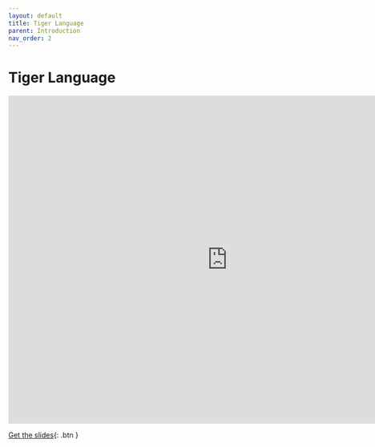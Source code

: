 ```yaml
---
layout: default
title: Tiger Language
parent: Introduction 
nav_order: 2
---
```

# Tiger Language

<iframe width="873" height="654" src="https://www.youtube-nocookie.com/embed/F8sqm9O-NFk?rel=0" frameborder="0" allow="autoplay; encrypted-media" allowfullscreen></iframe>

[Get the slides](2-tiger-language.pdf){: .btn }
